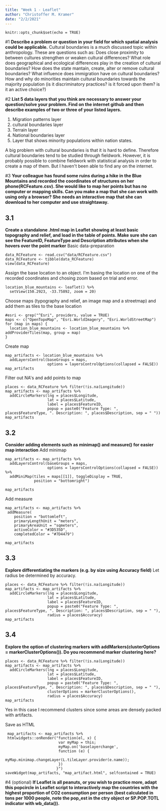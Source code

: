 ```yaml
---
title: "Week 1 - Leaflet"
author: "Christoffer M. Kramer"
date: "2/2/2021"
---
```


```{r setup, include=FALSE}
knitr::opts_chunk$set(echo = TRUE)
```

#1
**Describe a problem or question in your field for which spatial analysis could be applicable.**
Cultural boundaries is a much discussed topic within anthropology. These are questions such as: Does close proximity to between cultures strengthen or weaken cultural differences? What role does geographical and ecological differences play in the creation of cultural boundaries? How does the state mantain, create, alter or remove cultural boundaries? What influence does immigration have on cultural boundaries? How and why do minorities maintain cultural boundaries towards the majority population (is it discriminatory practices? is it forced upon them? is it an active choice?)  

#2
**List 5 data layers that you think are necessary to answer your question/solve your problem. Find on the internet github and then describe examples of two or three of your listed layers.**
1. Migration patterns layer
2. cultural boundaries layer
3. Terrain layer
4. National boundaries layer
5. Layer that shows minority populations within nation states.

A big problem with cultural boundaries is that it is hard to define. Therefore cultural boundaries tend to be studied through fieldwork. However, it is probably possible to combine fieldwork with statistical analysis in order to create a map of them. But I haven't been able to find any on the internet.  

#3
**Your colleague has found some ruins during a hike in the Blue Mountains and recorded the coordinates of structures on her phone(RCFeature.csv). She would like to map her points but has no computer or mapping skills. Can you make a map that she can work with using only a browser? She needs an interactive map that she can download to her computer and use straightaway.**

## 3.1
**Create a standalone .html map in Leaflet showing at least basic topography and relief, and load in the table of points. Make sure she can see the FeatureID, FeatureType and Description attributes when she hovers over the point marker**
Basic data-preparation
```{r}
data_RCFeature <- read.csv("data/RCFeature.csv")
data_RCFeature <- tibble(data_RCFeature)
view(data_RCFeature)

```

 Assign the base location to an object. I'm basing the location on one of the recorded coordinates and chosing zoom based on trial and error.
```{r}
location_blue_mountains <- leaflet() %>% 
  setView(150.2923, -33.75892, zoom = 20)
```

Choose maps (typography and relief, an image map and a streetmap) and add them as tiles to the base location
```{r}
#esri <- grep("^Esri", providers, value = TRUE)
maps <- c("OpenTopoMap", "Esri.WorldImagery", "Esri.WorldStreetMap")
for (map in maps) {
  location_blue_mountains <- location_blue_mountains %>% addProviderTiles(map, group = map)
}
```

Create map
```{r}
map_artifacts <- location_blue_mountains %>%
  addLayersControl(baseGroups = maps,
                   options = layersControlOptions(collapsed = FALSE))
map_artifacts
```


Filter out NA's and add points to map
```{r}
places <- data_RCFeature %>% filter(!is.na(Longitude))
map_artifacts <- map_artifacts %>% 
  addCircleMarkers(lng = places$Longitude,
                   lat = places$Latitude,
                   label = places$FeatureID,
                   popup = paste0("Feature Type: ", places$FeatureType, ". Description: ", places$Description, sep = " "))
map_artifacts

```



## 3.2
**Consider adding elements such as minimap() and measure() for easier map interaction**
Add minimap
```{r}
map_artifacts <- map_artifacts %>% 
  addLayersControl(baseGroups = maps,
                   options = layersControlOptions(collapsed = FALSE)) %>%
  addMiniMap(tiles = maps[[1]], toggleDisplay = TRUE,
             position = "bottomright")

map_artifacts
```

Add measure

```{r}
map_artifacts <- map_artifacts %>% 
 addMeasure(
    position = "bottomleft",
    primaryLengthUnit = "meters",
    primaryAreaUnit = "sqmeters",
    activeColor = "#3D535D",
    completedColor = "#7D4479")

map_artifacts
```

## 3.3
**Explore differentiating the markers (e.g. by size using Accuracy field)**
Let radius be determined by accuracy.
```{r}
places <- data_RCFeature %>% filter(!is.na(Longitude))
map_artifacts <- map_artifacts %>% 
  addCircleMarkers(lng = places$Longitude,
                   lat = places$Latitude,
                   label = places$FeatureID,
                   popup = paste0("Feature Type: ", places$FeatureType, ". Description: ", places$Description, sep = " "),
                   radius = places$Accuracy)
map_artifacts
```



## 3.4
**Explore the option of clustering markers with addMarkers(clusterOptions = markerClusterOptions()). Do you recommend marker clustering here?**

```{r}
places <- data_RCFeature %>% filter(!is.na(Longitude))
map_artifacts <- map_artifacts %>% 
  addCircleMarkers(lng = places$Longitude,
                   lat = places$Latitude,
                   label = places$FeatureID,
                   popup = paste0("Feature Type: ", places$FeatureType, ". Description: ", places$Description, sep = " "),
                   clusterOptions = markerClusterOptions(),
                   radius = places$Accuracy)
map_artifacts
```

Yes in this case I recommend clusters since some areas are densely packed with artifacts.

Save as HTML
```{r}
 map_artifacts <- map_artifacts %>% 
 htmlwidgets::onRender("function(el, x) {
                        var myMap = this;
                        myMap.on('baselayerchange',
                        function (e) {
                        myMap.minimap.changeLayer(L.tileLayer.provider(e.name));
                        })
                       }")
saveWidget(map_artifacts, "map_artifact.html", selfcontained = TRUE)
```

#4 (optional)
**If Leaflet is all peanuts, or you wish to practice more, adapt this popcircle in Leaflet script to interactively map the countries with the highest proportion of CO2 consumption per person (best calculated in tons per 1000 people, note the pop_est in the ctry object or SP.POP.TOTL indicator with wb_data()).**